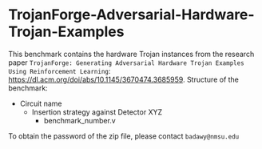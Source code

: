 # TrojanForge-Adversarial-Hardware-Trojan-Examples
This benchmark contains the hardware Trojan instances from the research paper `TrojanForge: Generating Adversarial Hardware Trojan Examples Using Reinforcement Learning`: https://dl.acm.org/doi/abs/10.1145/3670474.3685959.
Structure of the benchmark:

- Circuit name
  - Insertion strategy against Detector XYZ
    - benchmark_number.v

To obtain the password of the zip file, please contact `badawy@nmsu.edu`

